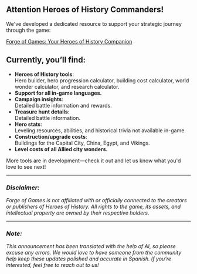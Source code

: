 ## Attention Heroes of History Commanders!

We've developed a dedicated resource to support your strategic journey through the game:

[Forge of Games: Your Heroes of History Companion](https://forgeofgames.com/)

## Currently, you’ll find:
- **Heroes of History tools**:  
  Hero builder, hero progression calculator, building cost calculator, world wonder calculator, and research calculator.
- **Support for all in-game languages.**
- **Campaign insights**:  
  Detailed battle information and rewards.
- **Treasure hunt details**:  
  Detailed battle information.
- **Hero stats**:  
  Leveling resources, abilities, and historical trivia not available in-game.
- **Construction/upgrade costs**:  
  Buildings for the Capital City, China, Egypt, and Vikings.
- **Level costs of all Allied city wonders.**

More tools are in development—check it out and let us know what you'd love to see next!

---

### *Disclaimer:*
*Forge of Games is not affiliated with or officially connected to the creators or publishers of Heroes of History. All rights to the game, its assets, and intellectual property are owned by their respective holders.*

---

### *Note:*
*This announcement has been translated with the help of AI, so please excuse any errors. We would love to have someone from the community help keep these updates polished and accurate in Spanish. If you’re interested, feel free to reach out to us!*
